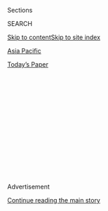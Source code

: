 <div id="app">

<div>

<div>

<div>

<div class="NYTAppHideMasthead css-1q2w90k e1suatyy0">

<div class="section css-ui9rw0 e1suatyy2">

<div class="css-eph4ug er09x8g0">

<div class="css-6n7j50">

</div>

<span class="css-1dv1kvn">Sections</span>

<div class="css-10488qs">

<span class="css-1dv1kvn">SEARCH</span>

</div>

[Skip to content](#site-content)[Skip to site index](#site-index)

</div>

<div id="masthead-section-label" class="css-1wr3we4 eaxe0e00">

[Asia
Pacific](https://www.nytimes3xbfgragh.onion/section/world/asia)

</div>

<div class="css-10698na e1huz5gh0">

</div>

</div>

<div id="masthead-bar-one" class="section hasLinks css-15hmgas e1csuq9d3">

<div class="css-uqyvli e1csuq9d0">

</div>

<div class="css-1uqjmks e1csuq9d1">

</div>

<div class="css-9e9ivx">

[](https://myaccount.nytimes3xbfgragh.onion/auth/login?response_type=cookie&client_id=vi)

</div>

<div class="css-1bvtpon e1csuq9d2">

[Today’s
Paper](https://www.nytimes3xbfgragh.onion/section/todayspaper)

</div>

</div>

</div>

</div>

<div data-aria-hidden="false">

<div id="site-content" data-role="main">

<div>

<div class="css-1aor85t" style="opacity:0.000000001;z-index:-1;visibility:hidden">

<div class="css-1hqnpie">

<div class="css-epjblv">

<span class="css-17xtcya">[Asia
Pacific](/section/world/asia)</span><span class="css-x15j1o">|</span><span class="css-fwqvlz">Burying
‘One Child’ Limits, China Pushes Women to Have More
Babies</span>

</div>

<div class="css-k008qs">

<div class="css-1iwv8en">

<span class="css-18z7m18"></span>

<div>

</div>

</div>

<span class="css-1n6z4y">https://nyti.ms/2OuXiAq</span>

<div class="css-1705lsu">

<div class="css-4xjgmj">

<div class="css-4skfbu" data-role="toolbar" data-aria-label="Social Media Share buttons, Save button, and Comments Panel with current comment count" data-testid="share-tools">

  - 
  - 
  - 
  - 
    
    <div class="css-6n7j50">
    
    </div>

  - 

</div>

</div>

</div>

</div>

</div>

</div>

<div id="NYT_TOP_BANNER_REGION" class="css-13pd83m">

</div>

<div id="top-wrapper" class="css-1sy8kpn">

<div id="top-slug" class="css-l9onyx">

Advertisement

</div>

[Continue reading the main
story](#after-top)

<div class="ad top-wrapper" style="text-align:center;height:100%;display:block;min-height:250px">

<div id="top" class="place-ad" data-position="top" data-size-key="top">

</div>

</div>

<div id="after-top">

</div>

</div>

<div id="sponsor-wrapper" class="css-1hyfx7x">

<div id="sponsor-slug" class="css-19vbshk">

Supported by

</div>

[Continue reading the main
story](#after-sponsor)

<div id="sponsor" class="ad sponsor-wrapper" style="text-align:center;height:100%;display:block">

</div>

<div id="after-sponsor">

</div>

</div>

<div class="css-1vkm6nb ehdk2mb0">

# Burying ‘One Child’ Limits, China Pushes Women to Have More Babies

</div>

<div class="css-79elbk" data-testid="photoviewer-wrapper">

<div class="css-z3e15g" data-testid="photoviewer-wrapper-hidden">

</div>

<div class="css-1a48zt4 ehw59r15" data-testid="photoviewer-children">

![<span class="css-16f3y1r e13ogyst0" data-aria-hidden="true">A nurse
taking care of a newborn this month in Beijing. Almost three years after
easing its “one child” policy, the Chinese government is trying to
stimulate a baby
boom.</span><span class="css-cnj6d5 e1z0qqy90" itemprop="copyrightHolder"><span class="css-1ly73wi e1tej78p0">Credit...</span><span><span>Giulia
Marchi for The New York
Times</span></span></span>](https://static01.graylady3jvrrxbe.onion/images/2018/08/11/world/11chinabirths-1/11chinabirths-1-articleLarge.jpg?quality=75&auto=webp&disable=upscale)

</div>

</div>

<div class="css-xt80pu e12qa4dv0">

<div class="css-18e8msd">

<div class="css-vp77d3 epjyd6m0">

<div class="css-1baulvz">

By [<span class="css-1baulvz" itemprop="name">Steven Lee
Myers</span>](https://www.nytimes3xbfgragh.onion/by/steven-lee-myers)
and <span class="css-1baulvz last-byline" itemprop="name">Olivia
Mitchell Ryan</span>

</div>

</div>

  - Aug. 11,
    2018

  - 
    
    <div class="css-4xjgmj">
    
    <div class="css-d8bdto" data-role="toolbar" data-aria-label="Social Media Share buttons, Save button, and Comments Panel with current comment count" data-testid="share-tools">
    
      - 
      - 
      - 
      - 
        
        <div class="css-6n7j50">
        
        </div>
    
      - 
    
    </div>
    
    </div>

</div>

<div class="css-tk9fsr">

[阅读简体中文版](https://cn.nytimes3xbfgragh.onion/china/20180813/china-one-child-policy-birthrate/ "Read in Simplified Chinese")[閱讀繁體中文版](https://cn.nytimes3xbfgragh.onion/china/20180813/china-one-child-policy-birthrate/zh-hant/ "Read in Traditional Chinese")[Leer
en
español](https://www.nytimes3xbfgragh.onion/es/2018/08/16/china-poblacion-hijo-unico/ "Read in Spanish")

</div>

</div>

<div class="section meteredContent css-1r7ky0e" name="articleBody" itemprop="articleBody">

<div class="css-1fanzo5 StoryBodyCompanionColumn">

<div class="css-53u6y8">

BEIJING — For decades, China harshly restricted the number of babies
that women could have. Now it is encouraging them to have more. It is
not going well.

Almost three years after [easing its “one child”
policy](https://www.nytimes3xbfgragh.onion/2015/10/30/world/asia/china-end-one-child-policy.html)
and allowing couples to have two children, the government has begun to
acknowledge that its efforts to raise the country’s birthrate are
faltering because parents are deciding against having more children.

Officials are now scrambling to devise ways to stimulate a baby boom,
worried that a looming demographic crisis could imperil economic growth
— and undercut the ruling Communist Party and its leader, [Xi
Jinping](https://www.nytimes3xbfgragh.onion/2018/07/31/world/asia/xi-jinping-internal-dissent.html).

It is a [startling reversal for the
party](https://www.nytimes3xbfgragh.onion/interactive/2015/10/29/world/asia/china-one-child-policy-timeline.html),
which only a short time ago imposed punishing fines on most couples who
had more than one child and compelled hundreds of millions of Chinese
women to have abortions or undergo sterilization operations.

</div>

</div>

<div class="css-1fanzo5 StoryBodyCompanionColumn">

<div class="css-53u6y8">

The new campaign has raised fear that China may go from one invasive
extreme to another in getting women to have more children. Some
provinces are already tightening access to abortion or making it more
difficult to get divorced.

“To put it bluntly, the birth of a baby is not only a matter of the
family itself, but also a state affair,” the official newspaper People’s
Daily said in an editorial this week, prompting widespread criticism and
debate online.

</div>

</div>

<div class="css-79elbk" data-testid="photoviewer-wrapper">

<div class="css-z3e15g" data-testid="photoviewer-wrapper-hidden">

</div>

<div class="css-1a48zt4 ehw59r15" data-testid="photoviewer-children">

![<span class="css-16f3y1r e13ogyst0" data-aria-hidden="true">A
maternity ward at a Beijing hospital in 2013. The campaign to raise the
birthrate has raised fear that China may go from one invasive extreme to
another.</span><span class="css-cnj6d5 e1z0qqy90" itemprop="copyrightHolder"><span class="css-1ly73wi e1tej78p0">Credit...</span><span>Andy
Wong/Associated
Press</span></span>](https://static01.graylady3jvrrxbe.onion/images/2018/08/11/world/11chinabirths-2/11chinabirths-2-articleLarge.jpg?quality=75&auto=webp&disable=upscale)

</div>

</div>

<div class="css-1fanzo5 StoryBodyCompanionColumn">

<div class="css-53u6y8">

In what appeared to be a trial balloon to test public sentiment, the
provincial government in Shaanxi, in central China, last month called on
Beijing [to abolish all birth
limits](http://www.globaltimes.cn/content/1111866.shtml) and let people
have as many children as they want.

The proposal is politically fraught because removing the last remaining
checks on family size would be another reminder that a policy that
touched every Chinese family and [reshaped
society](https://www.nytimes3xbfgragh.onion/2015/11/06/magazine/the-long-shadow-of-chinas-one-child-policy.html)
— most Chinese millennials, for example, [have no
siblings](https://www.nytimes3xbfgragh.onion/2015/11/14/world/asia/china-one-child-policy-loneliest-generation.html)
— may have been deeply flawed.

</div>

</div>

<div class="css-1fanzo5 StoryBodyCompanionColumn">

<div class="css-53u6y8">

“Among regular people, among scholars, there’s enough consensus already
about the policy,” said Wang Huiyao, president of the Center for China
and Globalization, a research organization in Beijing. “It’s just a
matter of time before they can lift this policy.”

A plan to end the two-child limit was floated during the legislative
session in Beijing last spring and now appears to be under consideration
with other measures, the National Health Commission said in a statement.

Experts say the government has little choice but to encourage more
births. China — the world’s most populous nation with more than 1.4
billion people — is aging quickly, with a smaller work force left to
support a growing elderly population that is living longer. Some
provinces have already reported difficulties meeting pension payments.

It is unclear whether lifting the two-child limit now will make much of
a difference. As in many countries, educated women in Chinese cities are
postponing childbirth as they pursue careers. Young couples are also
struggling with economic pressures, including rising housing and
education
costs.

</div>

</div>

<div class="css-79elbk" data-testid="photoviewer-wrapper">

<div class="css-z3e15g" data-testid="photoviewer-wrapper-hidden">

</div>

<div class="css-1a48zt4 ehw59r15" data-testid="photoviewer-children">

<div class="css-1xdhyk6 erfvjey0">

<span class="css-1ly73wi e1tej78p0">Image</span>

<div class="css-zjzyr8">

<div data-testid="lazyimage-container" style="height:257.77777777777777px">

</div>

</div>

</div>

<span class="css-16f3y1r e13ogyst0" data-aria-hidden="true">A couple
posing for a wedding photographer in Shanghai in May. Officials in parts
of China are proposing new benefits for young families, including tax
breaks and subsidies for housing and
education.</span><span class="css-cnj6d5 e1z0qqy90" itemprop="copyrightHolder"><span class="css-1ly73wi e1tej78p0">Credit...</span><span>Johannes
Eisele/Agence France-Presse — Getty Images</span></span>

</div>

</div>

<div class="css-1fanzo5 StoryBodyCompanionColumn">

<div class="css-53u6y8">

The “one child” policy also resulted in more boys than girls being born.
Some parents obtained abortions because the fetuses were female,
reflecting traditional preferences for male children, though such
selective abortions were illegal. Because of that and other factors,
there are now simply fewer women to marry and bear children.

The number of women between the ages of 20 and 39 is expected to drop by
more than 39 million over the next decade, to 163 million from 202
million, according to He Yafu, a demographer and the author of a book on
the impact of China’s population controls.

</div>

</div>

<div class="css-1fanzo5 StoryBodyCompanionColumn">

<div class="css-53u6y8">

“Without the introduction of measures to encourage fertility, the
population of China will drop sharply in the future,” he said.

In advance of any policy changes nationally, local governments are
already taking steps to promote childbirth.

In Liaoning, a province in the northeast with one of the nation’s lowest
birthrates, officials last month proposed an array of new benefits for
young families, including tax breaks, housing and education subsidies
and longer maternity and paternity leaves, as well as investments in
clinics and preschools.

In Jiangxi Province, in the southeast, the government has adopted a more
intrusive approach, reissuing guidelines for when women can get
abortions. Though the rules were not new, the move raised fears that the
authorities intend to enforce them more strictly, including a
requirement that women who are more than 14 weeks pregnant obtain three
signatures from medical personnel before an
abortion.

</div>

</div>

<div class="css-79elbk" data-testid="photoviewer-wrapper">

<div class="css-z3e15g" data-testid="photoviewer-wrapper-hidden">

</div>

<div class="css-1a48zt4 ehw59r15" data-testid="photoviewer-children">

<div class="css-1xdhyk6 erfvjey0">

<span class="css-1ly73wi e1tej78p0">Image</span>

<div class="css-zjzyr8">

<div data-testid="lazyimage-container" style="height:257.77777777777777px">

</div>

</div>

</div>

<span class="css-16f3y1r e13ogyst0" data-aria-hidden="true">The Children
Baby Maternity Expo in Shanghai last month. The percentage of families
with two children has climbed from 36 percent in 2013 to 51 percent
today, the National Health Commission
said.</span><span class="css-cnj6d5 e1z0qqy90" itemprop="copyrightHolder"><span class="css-1ly73wi e1tej78p0">Credit...</span><span>Giulia
Marchi for The New York Times</span></span>

</div>

</div>

<div class="css-1fanzo5 StoryBodyCompanionColumn">

<div class="css-53u6y8">

Officials said the guidelines were meant to enforce the law prohibiting
couples from aborting a female fetus in hopes of having a boy — though
they acknowledged that keeping the official birthrate up was also a
consideration.

Two other provinces have [tightened the requirements for couples to
divorce](https://www.nytimes3xbfgragh.onion/2018/05/30/world/asia/china-divorce-quiz.html),
saying the changes were made in part to keep alive the possibility of
new offspring.

</div>

</div>

<div class="css-1fanzo5 StoryBodyCompanionColumn">

<div class="css-53u6y8">

Such measures have revived longstanding complaints about the
government’s invasive control over women’s bodies.

“Women cannot decide what happens to their own ovaries,” one user
complained on Weibo, a popular microblogging platform, after Jiangxi
detailed the abortion guidelines in July.

The “one child” policy was introduced in 1979 as a way to slow
population growth and bolster the economic boom that was then just
beginning. The party built a vast bureaucracy of “planned birth” workers
to enforce the policy, sometimes with violence. Resistance in the
countryside was especially fierce, in part because of a rural preference
for male children who could help with farm work.

In 1984, the government allowed rural couples whose first child was a
girl to have a second child, and there were other exceptions for ethnic
minorities. In 2013, recognizing the implications of an aging
population, the government allowed parents who were only children
themselves to have two children. Two years later, the limit was [raised
to two
children](https://www.nytimes3xbfgragh.onion/2015/10/30/world/asia/china-end-one-child-policy.html)
for everyone, effective Jan. 1,
2016.

</div>

</div>

<div class="css-79elbk" data-testid="photoviewer-wrapper">

<div class="css-z3e15g" data-testid="photoviewer-wrapper-hidden">

</div>

<div class="css-1a48zt4 ehw59r15" data-testid="photoviewer-children">

<div class="css-1xdhyk6 erfvjey0">

<span class="css-1ly73wi e1tej78p0">Image</span>

<div class="css-zjzyr8">

<div data-testid="lazyimage-container" style="height:257.77777777777777px">

</div>

</div>

</div>

<span class="css-16f3y1r e13ogyst0" data-aria-hidden="true">Jane Sun,
chief executive of the online travel company Ctrip, which offers
financial support to employees who have children or are considering it.
“We really need to have a sense of urgency” around China’s birthrate,
she
said.</span><span class="css-cnj6d5 e1z0qqy90" itemprop="copyrightHolder"><span class="css-1ly73wi e1tej78p0">Credit...</span><span>Giulia
Marchi for The New York Times</span></span>

</div>

</div>

<div class="css-1fanzo5 StoryBodyCompanionColumn">

<div class="css-53u6y8">

The birthrate jumped that year, reflecting the exuberance of those
longing for a second child, but it dropped again in 2017, prompting the
reconsideration now underway.

One recent government study estimated that China’s labor force could
[lose 100 million
people](http://www.cppcc.gov.cn/zxww/2018/07/13/ARTI1531443023003519.shtml)
from 2020 to 2035, then another 100 million from 2035 to 2050. It warned
of pressure on “economic and social development,” budget resources and
the environment.

</div>

</div>

<div class="css-1fanzo5 StoryBodyCompanionColumn">

<div class="css-53u6y8">

The economic imperatives have prompted some private companies to act on
their own.

Ctrip, the world’s second-largest online travel company after Priceline,
already offers a variety of benefits to support parents, like taxi rides
to and from the office during pregnancies and bonuses when employees’
children reach school age. Last month, it announced that it would also
begin subsidizing the cost of freezing the eggs of some managers — said
to be a first for a Chinese company.

The company’s chief executive, Jane Sun, said Ctrip was acting out of a
sense of social responsibility but also responding to economic factors:
A declining population hurts growth. James Liang, a co-founder of Ctrip,
has [written a
book](https://www.wiley.com/en-us/The+Demographics+of+Innovation%3A+Why+Demographics+is+a+Key+to+the+Innovation+Race-p-9781119408925)
warning of the impact of China’s shifting demographics on technological
innovation.

“The generation before us only had one child, so in their mind having
only one child is the normal thing,” Ms. Sun said in an interview in the
company’s Shanghai headquarters.

“I think we really need to have a sense of urgency — from the top down
and the bottom up — to encourage families to resume a healthy
birthrate,” she
added.

</div>

</div>

<div class="css-79elbk" data-testid="photoviewer-wrapper">

<div class="css-z3e15g" data-testid="photoviewer-wrapper-hidden">

</div>

<div class="css-1a48zt4 ehw59r15" data-testid="photoviewer-children">

<div class="css-1xdhyk6 erfvjey0">

<span class="css-1ly73wi e1tej78p0">Image</span>

<div class="css-zjzyr8">

<div data-testid="lazyimage-container" style="height:257.77777777777777px">

</div>

</div>

</div>

<span class="css-16f3y1r e13ogyst0" data-aria-hidden="true">A new
mother, left, with her baby and postpartum nanny in Beijing in 2015.
Many Chinese are reluctant to have a second child, citing concerns about
cost and child
care.</span><span class="css-cnj6d5 e1z0qqy90" itemprop="copyrightHolder"><span class="css-1ly73wi e1tej78p0">Credit...</span><span>Adam
Dean for The New York Times</span></span>

</div>

</div>

<div class="css-1fanzo5 StoryBodyCompanionColumn">

<div class="css-53u6y8">

In a written response to questions, the National Health Commission said
the “two child” policy was working. While the total number of births
dipped to 17.2 million last year — compared with nearly 17.9 million in
2016 — the percentage of families with two children has climbed from 36
percent in 2013 to 51 percent today, it said.

The commission acknowledged that couples faced many obstacles to having
a second child and said the government was working on policies in areas
like taxation and education that would address them.

</div>

</div>

<div class="css-1fanzo5 StoryBodyCompanionColumn">

<div class="css-53u6y8">

“To eliminate the concerns of the masses and sustain the birthrate, we
need to focus on the practical difficulties in fertility and
child-rearing,” it said.

Demographic experts warn that it will be difficult to change people’s
reproductive behavior.

Shang Xiaoyuan, a professor at the University of New South Wales in
Sydney and an expert on child welfare in China, said the government
needed to help the families most likely to have a second or third child.

“This kind of family should be given more support and should have more
invested in child welfare: early education, maternal and child health,”
she said.

Better benefits and services will not be enough to persuade everyone.

Sun Zhongyue, a 27-year-old accountant in Beijing who is pregnant with
her first child, said she had already ruled out having a second, citing
workplace discrimination, the costs of education and the social strains
on extended families.

While grandparents often help with child care in China, the majority of
Ms. Sun’s generation are only children who are expected in turn to
support their aging parents.

“Although elders can help us look after the kid, they cannot once their
health worsens,” she said during a visit to a government office to
obtain reimbursement for her maternity care.

“Raising a child is stressful,” she added. “It costs money and
manpower.”

</div>

</div>

</div>

<div>

</div>

<div>

</div>

<div>

</div>

<div>

<div id="bottom-wrapper" class="css-1ede5it">

<div id="bottom-slug" class="css-l9onyx">

Advertisement

</div>

[Continue reading the main
story](#after-bottom)

<div id="bottom" class="ad bottom-wrapper" style="text-align:center;height:100%;display:block;min-height:90px">

</div>

<div id="after-bottom">

</div>

</div>

</div>

</div>

</div>

## Site Index

<div>

</div>

## Site Information Navigation

  - [© <span>2020</span> <span>The New York Times
    Company</span>](https://help.nytimes3xbfgragh.onion/hc/en-us/articles/115014792127-Copyright-notice)

<!-- end list -->

  - [NYTCo](https://www.nytco.com/)
  - [Contact
    Us](https://help.nytimes3xbfgragh.onion/hc/en-us/articles/115015385887-Contact-Us)
  - [Work with us](https://www.nytco.com/careers/)
  - [Advertise](https://nytmediakit.com/)
  - [T Brand Studio](http://www.tbrandstudio.com/)
  - [Your Ad
    Choices](https://www.nytimes3xbfgragh.onion/privacy/cookie-policy#how-do-i-manage-trackers)
  - [Privacy](https://www.nytimes3xbfgragh.onion/privacy)
  - [Terms of
    Service](https://help.nytimes3xbfgragh.onion/hc/en-us/articles/115014893428-Terms-of-service)
  - [Terms of
    Sale](https://help.nytimes3xbfgragh.onion/hc/en-us/articles/115014893968-Terms-of-sale)
  - [Site
    Map](https://spiderbites.nytimes3xbfgragh.onion)
  - [Help](https://help.nytimes3xbfgragh.onion/hc/en-us)
  - [Subscriptions](https://www.nytimes3xbfgragh.onion/subscription?campaignId=37WXW)

</div>

</div>

</div>

</div>
